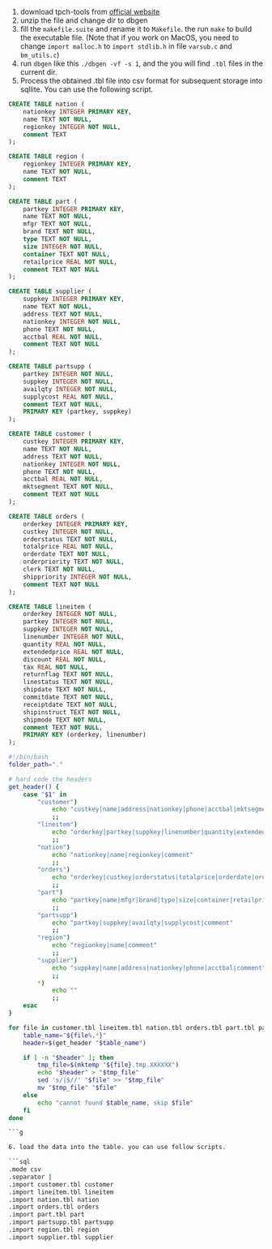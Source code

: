 1. download tpch-tools
   from [official website](https://www.tpc.org/TPC_Documents_Current_Versions/download_programs/tools-download-request5.asp?bm_type=TPC-H&bm_vers=3.0.1&mode=CURRENT-ONLY)
2. unzip the file and change dir to dbgen
3. fill the `makefile.suite` and rename it to `Makefile`. the run `make` to build the executable file. (Note that if you
   work on
   MacOS, you need to change `import malloc.h` to `import stdlib.h` in file  `varsub.c` and `bm_utils.c`)
4. run `dbgen` like this `./dbgen -vf -s 1`, and the you will find `.tbl` files in the current dir.
5. Process the obtained .tbl file into csv format for subsequent storage into sqllite. You can use the following script.

```sql
CREATE TABLE nation (
    nationkey INTEGER PRIMARY KEY,
    name TEXT NOT NULL,
    regionkey INTEGER NOT NULL,
    comment TEXT
);

CREATE TABLE region (
    regionkey INTEGER PRIMARY KEY,
    name TEXT NOT NULL,
    comment TEXT
);

CREATE TABLE part (
    partkey INTEGER PRIMARY KEY,
    name TEXT NOT NULL,
    mfgr TEXT NOT NULL,
    brand TEXT NOT NULL,
    type TEXT NOT NULL,
    size INTEGER NOT NULL,
    container TEXT NOT NULL,
    retailprice REAL NOT NULL,
    comment TEXT NOT NULL
);

CREATE TABLE supplier (
    suppkey INTEGER PRIMARY KEY,
    name TEXT NOT NULL,
    address TEXT NOT NULL,
    nationkey INTEGER NOT NULL,
    phone TEXT NOT NULL,
    acctbal REAL NOT NULL,
    comment TEXT NOT NULL
);

CREATE TABLE partsupp (
    partkey INTEGER NOT NULL,
    suppkey INTEGER NOT NULL,
    availqty INTEGER NOT NULL,
    supplycost REAL NOT NULL,
    comment TEXT NOT NULL,
    PRIMARY KEY (partkey, suppkey)
);

CREATE TABLE customer (
    custkey INTEGER PRIMARY KEY,
    name TEXT NOT NULL,
    address TEXT NOT NULL,
    nationkey INTEGER NOT NULL,
    phone TEXT NOT NULL,
    acctbal REAL NOT NULL,
    mktsegment TEXT NOT NULL,
    comment TEXT NOT NULL
);

CREATE TABLE orders (
    orderkey INTEGER PRIMARY KEY,
    custkey INTEGER NOT NULL,
    orderstatus TEXT NOT NULL,
    totalprice REAL NOT NULL,
    orderdate TEXT NOT NULL,
    orderpriority TEXT NOT NULL,
    clerk TEXT NOT NULL,
    shippriority INTEGER NOT NULL,
    comment TEXT NOT NULL
);

CREATE TABLE lineitem (
    orderkey INTEGER NOT NULL,
    partkey INTEGER NOT NULL,
    suppkey INTEGER NOT NULL,
    linenumber INTEGER NOT NULL,
    quantity REAL NOT NULL,
    extendedprice REAL NOT NULL,
    discount REAL NOT NULL,
    tax REAL NOT NULL,
    returnflag TEXT NOT NULL,
    linestatus TEXT NOT NULL,
    shipdate TEXT NOT NULL,
    commitdate TEXT NOT NULL,
    receiptdate TEXT NOT NULL,
    shipinstruct TEXT NOT NULL,
    shipmode TEXT NOT NULL,
    comment TEXT NOT NULL,
    PRIMARY KEY (orderkey, linenumber)
);
```


```bash
#!/bin/bash
folder_path="."

# hard code the headers
get_header() {
    case "$1" in
        "customer")
            echo "custkey|name|address|nationkey|phone|acctbal|mktsegment|comment"
            ;;
        "lineitem")
            echo "orderkey|partkey|suppkey|linenumber|quantity|extendedprice|discount|tax|returnflag|linestatus|shipdate|commitdate|receiptdate|shipinstruct|shipmode|comment"
            ;;
        "nation")
            echo "nationkey|name|regionkey|comment"
            ;;
        "orders")
            echo "orderkey|custkey|orderstatus|totalprice|orderdate|orderpriority|clerk|shippriority|comment"
            ;;
        "part")
            echo "partkey|name|mfgr|brand|type|size|container|retailprice|comment"
            ;;
        "partsupp")
            echo "partkey|suppkey|availqty|supplycost|comment"
            ;;
        "region")
            echo "regionkey|name|comment"
            ;;
        "supplier")
            echo "suppkey|name|address|nationkey|phone|acctbal|comment"
            ;;
        *)
            echo ""
            ;;
    esac
}

for file in customer.tbl lineitem.tbl nation.tbl orders.tbl part.tbl partsupp.tbl region.tbl supplier.tbl; do
    table_name="${file%.*}" 
    header=$(get_header "$table_name") 

    if [ -n "$header" ]; then
        tmp_file=$(mktemp "${file}.tmp.XXXXXX")
        echo "$header" > "$tmp_file"
        sed 's/|$//' "$file" >> "$tmp_file"
        mv "$tmp_file" "$file"
    else
        echo "cannot found $table_name, skip $file"
    fi
done

```g

6. load the data into the table. you can use follow scripts.

```sql
.mode csv
.separator |
.import customer.tbl customer
.import lineitem.tbl lineitem
.import nation.tbl nation
.import orders.tbl orders
.import part.tbl part
.import partsupp.tbl partsupp
.import region.tbl region
.import supplier.tbl supplier
```